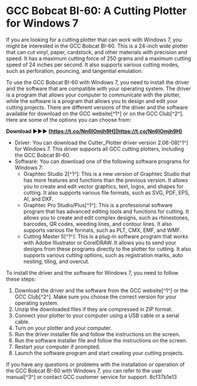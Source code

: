 
 
# GCC Bobcat BI-60: A Cutting Plotter for Windows 7
 
If you are looking for a cutting plotter that can work with Windows 7, you might be interested in the GCC Bobcat BI-60. This is a 24-inch wide plotter that can cut vinyl, paper, cardstock, and other materials with precision and speed. It has a maximum cutting force of 250 grams and a maximum cutting speed of 24 inches per second. It also supports various cutting modes, such as perforation, pouncing, and tangential emulation.
 
To use the GCC Bobcat BI-60 with Windows 7, you need to install the driver and the software that are compatible with your operating system. The driver is a program that allows your computer to communicate with the plotter, while the software is a program that allows you to design and edit your cutting projects. There are different versions of the driver and the software available for download on the GCC website[^1^] or on the GCC Club[^2^]. Here are some of the options you can choose from:
 
**Download ►►► [https://t.co/Nn6lOmjh9H](https://t.co/Nn6lOmjh9H)**


 
- Driver: You can download the Cutter\_Plotter driver version 2.06-08[^1^] for Windows 7. This driver supports all GCC cutting plotters, including the GCC Bobcat BI-60.
- Software: You can download one of the following software programs for Windows 7:
    - Graphtec Studio 2[^1^]: This is a new version of Graphtec Studio that has more features and functions than the previous version. It allows you to create and edit vector graphics, text, logos, and shapes for cutting. It also supports various file formats, such as SVG, PDF, EPS, AI, and DXF.
    - Graphtec Pro Studio/Plus[^1^]: This is a professional software program that has advanced editing tools and functions for cutting. It allows you to create and edit complex designs, such as rhinestones, barcodes, QR codes, weeding lines, and contour lines. It also supports various file formats, such as PLT, CMX, EMF, and WMF.
    - Cutting Master 5[^1^]: This is a plug-in software program that works with Adobe Illustrator or CorelDRAW. It allows you to send your designs from these programs directly to the plotter for cutting. It also supports various cutting options, such as registration marks, auto nesting, tiling, and overcut.

To install the driver and the software for Windows 7, you need to follow these steps:

1. Download the driver and the software from the GCC website[^1^] or the GCC Club[^2^]. Make sure you choose the correct version for your operating system.
2. Unzip the downloaded files if they are compressed in ZIP format.
3. Connect your plotter to your computer using a USB cable or a serial cable.
4. Turn on your plotter and your computer.
5. Run the driver installer file and follow the instructions on the screen.
6. Run the software installer file and follow the instructions on the screen.
7. Restart your computer if prompted.
8. Launch the software program and start creating your cutting projects.

If you have any questions or problems with the installation or operation of the GCC Bobcat BI-60 with Windows 7, you can refer to the user manual[^3^] or contact GCC customer service for support.
 8cf37b1e13
 
